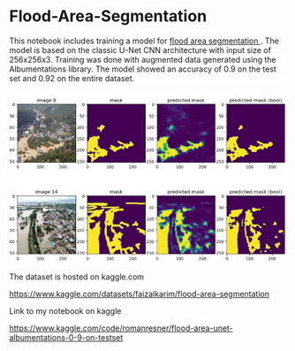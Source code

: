 # Flood-Area-Segmentation
This notebook includes training a model for <a href="https://www.kaggle.com/competitions/playground-series-s3e5"> flood area segmentation </a>. The model is based on the classic U-Net CNN architecture with input size of 256x256x3. 
Training was done with augmented data generated using the Albumentations library. 
The model showed an accuracy of 0.9 on the test set and 0.92 on the entire dataset.

![Examples of segmentation predictions](https://github.com/RomanRes/Flood-Area-Segmentation/blob/main/pred_example.jpg)


The dataset is hosted on kaggle.com 

https://www.kaggle.com/datasets/faizalkarim/flood-area-segmentation

Link to my notebook on kaggle

https://www.kaggle.com/code/romanresner/flood-area-unet-albumentations-0-9-on-testset
